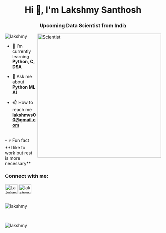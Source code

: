 <h1 align="center">Hi 👋, I'm Lakshmy Santhosh</h1>
<h3 align="center">Upcoming Data Scientist from India</h3>
<img align="right" alt="Scientist" width="400" src="https://media.tenor.com/S59bPkT0pqcAAAAC/programming.gif">

<p align="left"> <img src="https://komarev.com/ghpvc/?username=LakshmySanthosh&label=Profile%20views&color=0e75b6&style=flat" alt="lakshmy" /> </p>

- 🌱 I’m currently learning **Python, C, DSA**

- 💬 Ask me about **Python ML AI**

- 📫 How to reach me **lakshmys00@gmail.com**
</br>
- ⚡ Fun fact **I like to work but rest is more necessary**

<h3 align="left">Connect with me:</h3>
<a href="https://linkedin.com/in/LakshmySanthosh" target="blank"><img align="center" src="https://raw.githubusercontent.com/rahuldkjain/github-profile-readme-generator/master/src/images/icons/Social/linked-in-alt.svg" alt="Lakshmy" height="30" width="40" /></a>
<a href="https://instagram.com/___lakshmy___" target="blank"><img align="center" src="https://raw.githubusercontent.com/rahuldkjain/github-profile-readme-generator/master/src/images/icons/Social/instagram.svg" alt="lakshmy" height="30" width="40" /></a>
<br>
</br>
<p><img align="center" src="https://github-readme-stats.vercel.app/api/top-langs?username=LakshmySanthosh&show_icons=true&locale=en&layout=compact" alt="lakshmy" /></p>
</br>
<p><img align="center" src="https://github-readme-streak-stats.herokuapp.com/?user=LakshmySanthosh&" alt="lakshmy" /></p>
 </p>
